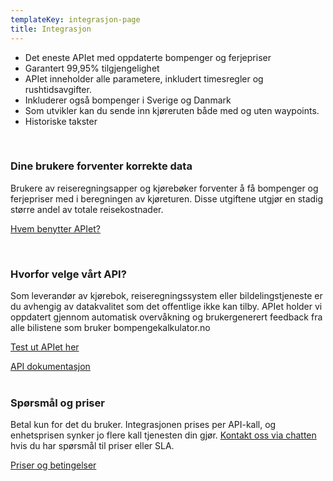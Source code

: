 ```yaml
---
templateKey: integrasjon-page
title: Integrasjon
---
```

* Det eneste APIet med oppdaterte bompenger og ferjepriser
* Garantert 99,95% tilgjengelighet
* APIet inneholder alle parametere, inkludert timesregler og rushtidsavgifter.
* Inkluderer også bompenger i Sverige og Danmark
* Som utvikler kan du sende inn kjøreruten både med og uten waypoints.
* Historiske takster

<br>

### Dine brukere forventer korrekte data

Brukere av reiseregningsapper og kjørebøker forventer å få bompenger og ferjepriser med i beregningen av kjøreturen. Disse utgiftene utgjør en stadig større andel av totale reisekostnader.

<a href="../apper" type="button">Hvem benytter APIet?</a>

<br>

### Hvorfor velge vårt API?

Som leverandør av kjørebok, reiseregningssystem eller bildelingstjeneste er du avhengig av datakvalitet som det offentlige ikke kan tilby. APIet holder vi oppdatert gjennom automatisk overvåkning og brukergenerert feedback fra alle bilistene som bruker bompengekalkulator.no

<a href="https://dibkunnskapapi.developer.azure-api.net/" type="button">Test ut APIet her</a>

<a href="../docs" type="button">API dokumentasjon</a>
<br>
<br>

### Spørsmål og priser

Betal kun for det du bruker. Integrasjonen prises per API-kall, og enhetsprisen synker jo flere kall tjenesten din gjør. <a class="intercom" href>Kontakt oss via chatten</a> hvis du har spørsmål til priser eller SLA.

<a href="../priser" type="button">Priser og betingelser</a>
